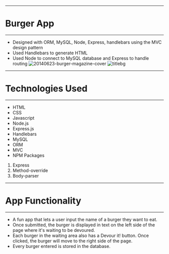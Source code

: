 ***
# Burger App
***
* Designed with ORM, MySQL, Node, Express, handlebars using the MVC design pattern
* Used Handlebars to generate HTML
* Used Node to connect to MySQL database and Express to handle routing
![20140623-burger-magazine-cover](https://cloud.githubusercontent.com/assets/23545714/26179683/1790f8f8-3b33-11e7-990e-60cc70b11832.jpg)
![titlebg](https://cloud.githubusercontent.com/assets/23545714/26180225/3e76bf40-3b36-11e7-919b-6f52e4f666f4.png)
***
# Technologies Used
***
* HTML
* CSS
* Javascript
* Node.js
* Express.js
* Handlebars
* MySQL
* ORM
* MVC
* NPM Packages
 1. Express
 2. Method-override
 3. Body-parser
***
# App Functionality
***
* A fun app that lets a user input the name of a burger they want to eat.
* Once submitted, the burger is displayed in text on the left side of the page where it's waiting to be devoured.
* Each burger in the waiting area also has a Devour it! button. Once clicked, the burger will move to the right side of the page.
* Every burger entered is stored in the database.
